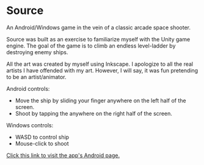# Source
An Android/Windows game in the vein of a classic arcade space shooter.

Source was built as an exercise to familiarize myself with the Unity game engine. The goal of the game is to climb an endless level-ladder by destroying enemy ships.

All the art was created by myself using Inkscape. I apologize to all the real artists I have offended with my art. However, I will say, it was fun pretending to be an artist/animator.

Android controls:
  * Move the ship by sliding your finger anywhere on the left half of the screen. 
  * Shoot by tapping the anywhere on the right half of the screen.
  
Windows controls:
  * WASD to control ship
  * Mouse-click to shoot
  
[Click this link to visit the app's Android page.](https://play.google.com/store/apps/details?id=com.danm551.Source)
